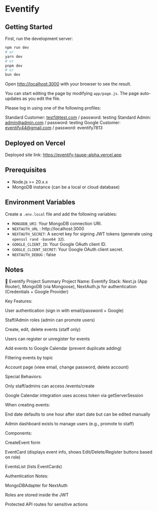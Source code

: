 # Eventify

## Getting Started

First, run the development server:

```bash
npm run dev
# or
yarn dev
# or
pnpm dev
# or
bun dev
```

Open [http://localhost:3000](http://localhost:3000) with your browser to see the result.

You can start editing the page by modifying `app/page.js`. The page auto-updates as you edit the file.

Please log in using one of the following profiles:

Standard Customer: test1@test.com / password: testing
Standard Admin: admin@admin.com / password: testing
Google Customer: eventify44@gmail.com / password: eventify7813

## Deployed on Vercel

Deployed site link: https://eventify-taupe-alpha.vercel.app

## Prerequisites

- Node.js >= 20.x.x
- MongoDB instance (can be a local or cloud database)

## Environment Variables

Create a `.env.local` file and add the following variables:

- `MONGODB_URI`: Your MongoDB connection URI.
- `NEXTAUTH_URL` : http://localhost:3000
- `NEXTAUTH_SECRET`: A secret key for signing JWT tokens (generate using `openssl rand -base64 32`).
- `GOOGLE_CLIENT_ID`: Your Google OAuth client ID.
- `GOOGLE_CLIENT_SECRET`: Your Google OAuth client secret.
- `NEXTAUTH_DEBUG` : false

## Notes

📄 Eventify Project Summary
Project Name: Eventify
Stack: Next.js (App Router), MongoDB (via Mongoose), NextAuth.js for authentication (Credentials + Google Provider)

Key Features:

User authentication (sign in with email/password + Google)

Staff/Admin roles (admin can promote users)

Create, edit, delete events (staff only)

Users can register or unregister for events

Add events to Google Calendar (prevent duplicate adding)

Filtering events by topic

Account page (view email, change password, delete account)

Special Behaviors:

Only staff/admins can access /events/create

Google Calendar integration uses access token via getServerSession

When creating events:

End date defaults to one hour after start date but can be edited manually

Admin dashboard exists to manage users (e.g., promote to staff)

Components:

CreateEvent form

EventCard (displays event info, shows Edit/Delete/Register buttons based on role)

EventsList (lists EventCards)

Authentication Notes:

MongoDBAdapter for NextAuth

Roles are stored inside the JWT

Protected API routes for sensitive actions
